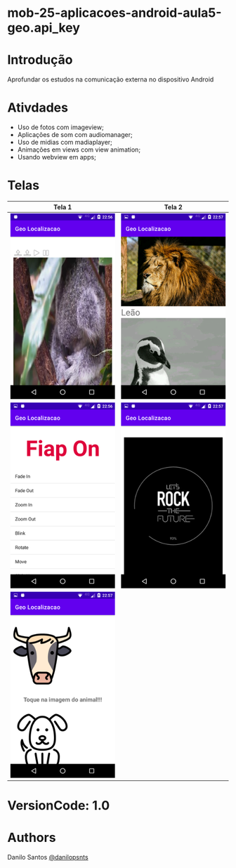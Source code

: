 # mob-25-aplicacoes-android-aula5-geo.api_key
# Introdução
Aprofundar os estudos na comunicação externa no dispositivo Android

# Ativdades
- Uso de fotos com imageview;
- Aplicações de som com audiomanager;
- Uso de midias com madiaplayer;
- Animações em views com view animation;
- Usando webview em apps;

# Telas
| Tela 1     | Tela 2     |  
| ------------- | ------------- |
|![Aplicativo 1](img_readme/v1.png)|![Aplicativo 1](img_readme/v3.png)|
|![Aplicativo 1](img_readme/v5.png)|![Aplicativo 1](img_readme/v4.png)|
|![Aplicativo 1](img_readme/v2.png)||

# VersionCode: 1.0

# Authors
Danilo Santos
[@danilopsnts](https://www.linkedin.com/in/danilopsnts/)



